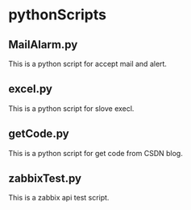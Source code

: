 # pythonScripts

## MailAlarm.py
This is a python script for accept mail and alert.

## excel.py
This is a python script for slove execl.

## getCode.py
This is a python script for get code from CSDN blog.

## zabbixTest.py
This is a zabbix api test script.

